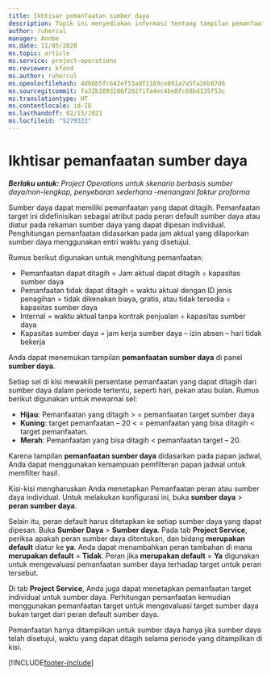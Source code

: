 ```yaml
---
title: Ikhtisar pemanfaatan sumber daya
description: Topik ini menyediakan informasi tentang tampilan pemanfaatan sumber daya di Project Operations.
author: ruhercul
manager: Annbe
ms.date: 11/05/2020
ms.topic: article
ms.service: project-operations
ms.reviewer: kfend
ms.author: ruhercul
ms.openlocfilehash: 4d66b5fc642ef53adf1169ce891a7a5fa26b07d6
ms.sourcegitcommit: fa32b1893286f20271fa4ec4be8fc68bd135f53c
ms.translationtype: HT
ms.contentlocale: id-ID
ms.lasthandoff: 02/15/2021
ms.locfileid: "5279322"
---
```

# <a name="resource-utilization-overview"></a>Ikhtisar pemanfaatan sumber daya

_**Berlaku untuk:** Project Operations untuk skenario berbasis sumber daya/non-lengkap, penyebaran sederhana -menangani faktur proforma_

Sumber daya dapat memiliki pemanfaatan yang dapat ditagih. Pemanfaatan target ini didefinisikan sebagai atribut pada peran default sumber daya atau diatur pada rekaman sumber daya yang dapat dipesan individual. Penghitungan pemanfaatan didasarkan pada jam aktual yang dilaporkan sumber daya menggunakan entri waktu yang disetujui.

Rumus berikut digunakan untuk menghitung pemanfaatan:

  - Pemanfaatan dapat ditagih = Jam aktual dapat ditagih ÷ kapasitas sumber daya
  - Pemanfaatan tidak dapat ditagih = waktu aktual dengan ID jenis penagihan = tidak dikenakan biaya, gratis, atau tidak tersedia ÷ kapasitas sumber daya
  - Internal = waktu aktual tanpa kontrak penjualan ÷ kapasitas sumber daya
  - Kapasitas sumber daya = jam kerja sumber daya – izin absen – hari tidak bekerja

Anda dapat menemukan tampilan **pemanfaatan sumber daya** di panel **sumber daya**.

Setiap sel di kisi mewakili persentase pemanfaatan yang dapat ditagih dari sumber daya dalam periode tertentu, seperti hari, pekan atau bulan. Rumus berikut digunakan untuk mewarnai sel:

  - **Hijau**: Pemanfaatan yang ditagih > = pemanfaatan target sumber daya
  - **Kuning**: target pemanfaatan – 20 < = pemanfaatan yang bisa ditagih < target pemanfaatan.
  - **Merah**: Pemanfaatan yang bisa ditagih < pemanfaatan target – 20.

Karena tampilan **pemanfaatan sumber daya** didasarkan pada papan jadwal, Anda dapat menggunakan kemampuan pemfilteran papan jadwal untuk memfilter hasil.

Kisi-kisi mengharuskan Anda menetapkan Pemanfaatan peran atau sumber daya individual. Untuk melakukan konfigurasi ini, buka **sumber daya** > **peran sumber daya**.

Selain itu, peran default harus ditetapkan ke setiap sumber daya yang dapat dipesan. Buka **Sumber Daya** > **Sumber daya**. Pada tab **Project Service**, periksa apakah peran sumber daya ditentukan, dan bidang **merupakan default** diatur ke **ya**. Anda dapat menambahkan peran tambahan di mana **merupakan default** = **Tidak**. Peran jika **merupakan default** = **Ya** digunakan untuk mengevaluasi pemanfaatan sumber daya terhadap target untuk peran tersebut.

Di tab **Project Service**, Anda juga dapat menetapkan pemanfaatan target individual untuk sumber daya. Perhitungan pemanfaatan kemudian menggunakan pemanfaatan target untuk mengevaluasi target sumber daya bukan target dari peran default sumber daya.

Pemanfaatan hanya ditampilkan untuk sumber daya hanya jika sumber daya telah disetujui, waktu yang dapat ditagih selama periode yang ditampilkan di kisi.


[!INCLUDE[footer-include](../includes/footer-banner.md)]